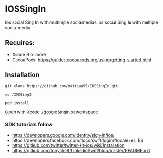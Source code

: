 # IOSSingIn
Ios social Sing In with multimple socialmedias
Ios social Sing In with multiple social media

## Requires:

- Xcode 9 or more
- CocoaPods: https://guides.cocoapods.org/using/getting-started.html

## Installation

`git clone https://github.com/mattiaa95/IOSSingIn.git`

`cd /IOSSingIn`

`pod install`

Open with Xcode ./googleSingIn.xcworkspace

### SDK tutorials follow

- https://developers.google.com/identity/sign-in/ios/ 
- https://developers.facebook.com/docs/swift/login/?locale=es_ES
- https://github.com/twitter/twitter-kit-ios/wiki/Installation
- https://github.com/tonyli508/LinkedinSwift/blob/master/README.md

